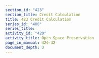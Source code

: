 ```yaml
---
section_id: "423"
section_title: Credit Calculation
title: 423 Credit Calculation
series_id: "400"
series_title: 
activity_id: "420"
activity_title: Open Space Preservation
page_in_manual: 420-32
document_depth: 3
---
```

